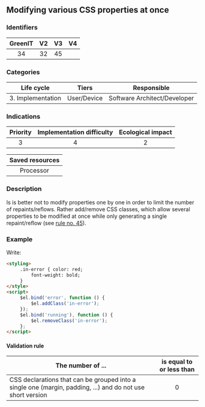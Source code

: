 ## Modifying various CSS properties at once

### Identifiers

| GreenIT |  V2  |  V3  |  V4  |
|:-------:|:----:|:----:|:----:|
|  34    | 32  | 45  |      |

### Categories

| Life cycle |  Tiers  |  Responsible  |
|:---------:|:----:|:----:|
| 3. Implementation | User/Device | Software Architect/Developer |

### Indications

| Priority |      Implementation difficulty       |  Ecological impact    |
|:-------------------:|:-------------------------:|:---------------------:|
| 3 | 4 | 2 |

|Saved resources                                    |
|:----------------------------------------------------------:|
| Processor |

### Description

 Is is better not to modify properties one by one in order to limit the number of repaints/reﬂows.
Rather add/remove CSS classes, which allow several properties to be modified at once while only generating a single repaint/reﬂow (see [rule no. 45](/chapters/best_practices_045_fr.md )).

### Example

Write:
```html
<styling>
     .in-error { color: red;
         font-weight: bold;
     }
</style>
<script>
     $el.bind('error', function () {
         $el.addClass('in-error');
     });
     $el.bind('running'), function () {
         $el.removeClass('in-error');
     };
</script>
```


#### Validation rule

| The number of ...     | is equal to or less than   |  
|-------------------|:-------------------------:|
| CSS declarations that can be grouped into a single one (margin, padding, ...) and do not use short version  | 0  |
